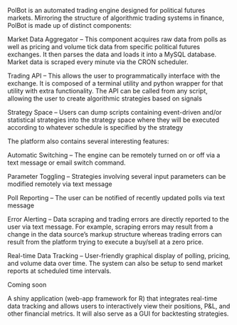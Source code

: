 PolBot is an automated trading engine designed for political futures markets. Mirroring the structure of algorithmic trading systems in finance, PolBot is made up of distinct components:
 
Market Data Aggregator – This component acquires raw data from polls as well as pricing and volume tick data from specific political futures exchanges. It then parses the data and loads it into a MySQL database. Market data is scraped every minute via the CRON scheduler.
	 
Trading API – This allows the user to programmatically interface with the exchange. It is composed of a terminal utility and python wrapper for that utility with extra functionality. The API can be called from any script, allowing the user to create algorithmic strategies based on signals
	 
Strategy Space – Users can dump scripts containing event-driven and/or statistical strategies into the strategy space where they will be executed according to whatever schedule is specified by the strategy
 
 
 
The platform also contains several interesting features:
 
Automatic Switching – The engine can be remotely turned on or off via a text message or email switch command.
	 
Parameter Toggling – Strategies involving several input parameters can be modified remotely via text message
	 
Poll Reporting – The user can be notified of recently updated polls via text message
	 
Error Alerting – Data scraping and trading errors are directly reported to the user via text message. For example, scraping errors may result from a change in the data source’s markup structure whereas trading errors can result from the platform trying to execute a buy/sell at a zero price.
	 
Real-time Data Tracking – User-friendly graphical display of polling, pricing, and volume data over time. The system can also be setup to send market reports at scheduled time intervals.



Coming soon
 
A shiny application (web-app framework for R) that integrates real-time data tracking and allows users to interactively view their positions, P&L, and other financial metrics. It will also serve as a GUI for backtesting strategies.
